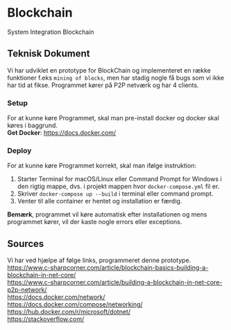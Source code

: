 # Blockchain
System Integration Blockchain

## Teknisk Dokument
Vi har udviklet en prototype for BlockChain og implementeret en række funktioner f.eks `mining of blocks`, men har stadig nogle få bugs som vi ikke har tid at fikse. Programmet kører på P2P netværk og har 4 clients.

### Setup
For at kunne køre Programmet, skal man pre-install docker og docker skal køres i baggrund. <br/>
**Get Docker**: https://docs.docker.com/

### Deploy
For at kunne køre Programmet korrekt, skal man ifølge instruktion:
1. Starter Terminal for macOS/Linux eller Command Prompt for Windows i den rigtig mappe, dvs. i projekt mappen hvor 
`docker-compose.yml` fil er.
2. Skriver `docker-compose up --build` i terminal eller command prompt.
3. Venter til alle container er hentet og installation er færdig. <br/>

**Bemærk**, programmet vil køre automatisk efter installationen og mens programmet kører, vil der kaste nogle errors eller exceptions.


## Sources
Vi har ved hjælpe af følge links, programmeret denne prototype. <br/>
https://www.c-sharpcorner.com/article/blockchain-basics-building-a-blockchain-in-net-core/ <br/>
https://www.c-sharpcorner.com/article/building-a-blockchain-in-net-core-p2p-network/ <br/>
https://docs.docker.com/network/ <br/>
https://docs.docker.com/compose/networking/ <br/>
https://hub.docker.com/r/microsoft/dotnet/ <br/>
https://stackoverflow.com/ <br/>

